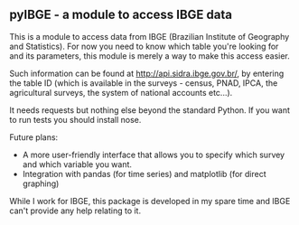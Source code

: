 pyIBGE - a module to access IBGE data
-------------------------------------

This is a module to access data from IBGE (Brazilian Institute of Geography and Statistics). 
For now you need to know which table you're looking for and its parameters, this module is merely a way to make this access easier.

Such information can be found at http://api.sidra.ibge.gov.br/, by entering the table ID (which is available in the surveys - census, PNAD, IPCA, the agricultural surveys, the system of national accounts etc...).

It needs requests but nothing else beyond the standard Python. If you want to run tests you should install nose.

Future plans:
* A more user-friendly interface that allows you to specify which survey and which variable you want.
* Integration with pandas (for time series) and matplotlib (for direct graphing)

While I work for IBGE, this package is developed in my spare time and IBGE can't provide any help relating to it.